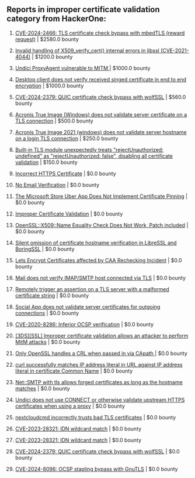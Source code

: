 ## Reports in improper certificate validation category from HackerOne:

1. [CVE-2024-2466: TLS certificate check bypass with mbedTLS (reward request)](https://hackerone.com/reports/2435482) | $2580.0 bounty

2. [Invalid handling of X509_verify_cert() internal errors in libssl (CVE-2021-4044)](https://hackerone.com/reports/1455411) | $1200.0 bounty

3. [Undici ProxyAgent vulnerable to MITM ](https://hackerone.com/reports/1599063) | $1000.0 bounty

4. [Desktop client does not verify received singed certificate in end to end encryption](https://hackerone.com/reports/1679267) | $1000.0 bounty

5. [CVE-2024-2379: QUIC certificate check bypass with wolfSSL](https://hackerone.com/reports/2437050) | $560.0 bounty

6. [Acronis True Image  (Windows) does not validate server certificate on a TLS connection](https://hackerone.com/reports/1056144) | $500.0 bounty

7. [Acronis True Image 2021 (windows) does not validate server hostname on a login TLS connection](https://hackerone.com/reports/1070533) | $250.0 bounty

8. [Built-in TLS module unexpectedly treats "rejectUnauthorized: undefined" as "rejectUnauthorized: false", disabling all certificate validation](https://hackerone.com/reports/1278254) | $150.0 bounty

9. [Incorrect HTTPS Certificate](https://hackerone.com/reports/225540) | $0.0 bounty

10. [No Email Verification](https://hackerone.com/reports/285153) | $0.0 bounty

11. [The Microsoft Store Uber App Does Not Implement Certificate Pinning](https://hackerone.com/reports/293358) | $0.0 bounty

12. [Improper Certificate Validation](https://hackerone.com/reports/294891) | $0.0 bounty

13. [OpenSSL::X509::Name Equality Check Does Not Work, Patch included](https://hackerone.com/reports/387250) | $0.0 bounty

14. [Silent omission of certificate hostname verification in LibreSSL and BoringSSL](https://hackerone.com/reports/329645) | $0.0 bounty

15. [Lets Encrypt Certificates affected by CAA Rechecking Incident](https://hackerone.com/reports/813279) | $0.0 bounty

16. [Mail does not verify IMAP/SMTP host connected via TLS](https://hackerone.com/reports/803734) | $0.0 bounty

17. [Remotely trigger an assertion on a TLS server with a malformed certificate string](https://hackerone.com/reports/746733) | $0.0 bounty

18. [Social App does not validate server certificates for outgoing connections](https://hackerone.com/reports/915585) | $0.0 bounty

19. [CVE-2020-8286: Inferior OCSP verification](https://hackerone.com/reports/1048457) | $0.0 bounty

20. [[3DS][SSL] Improper certificate validation allows an attacker to perform MitM attacks](https://hackerone.com/reports/894922) | $0.0 bounty

21. [Only OpenSSL handles a CRL when passed in via CApath ](https://hackerone.com/reports/713975) | $0.0 bounty

22. [curl successfully matches IP address literal in URL against IP address literal in certificate Common Name](https://hackerone.com/reports/715413) | $0.0 bounty

23. [Net::SMTP with tls allows forged certificates as long as the hostname matches](https://hackerone.com/reports/980249) | $0.0 bounty

24. [Undici does not use CONNECT or otherwise validate upstream HTTPS certificates when using a proxy](https://hackerone.com/reports/1583680) | $0.0 bounty

25. [nextcloudcmd incorrectly trusts bad TLS certificates](https://hackerone.com/reports/1699740) | $0.0 bounty

26. [CVE-2023-28321: IDN wildcard match](https://hackerone.com/reports/1950627) | $0.0 bounty

27. [CVE-2023-28321: IDN wildcard match](https://hackerone.com/reports/1991427) | $0.0 bounty

28. [CVE-2024-2379: QUIC certificate check bypass with wolfSSL](https://hackerone.com/reports/2410774) | $0.0 bounty

29. [CVE-2024-8096: OCSP stapling bypass with GnuTLS](https://hackerone.com/reports/2669852) | $0.0 bounty


